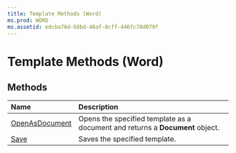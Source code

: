 ```yaml
---
title: Template Methods (Word)
ms.prod: WORD
ms.assetid: edcba76d-68bd-46af-8cff-446fc78d079f
---
```



# Template Methods (Word)

## Methods



|**Name**|**Description**|
|:-----|:-----|
|[OpenAsDocument](template-openasdocument-method-word.md)|Opens the specified template as a document and returns a  **Document** object.|
|[Save](template-save-method-word.md)|Saves the specified template.|


